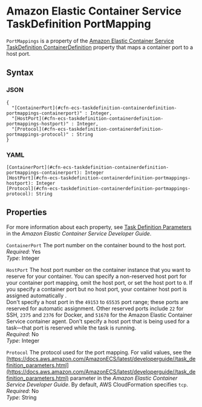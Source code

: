 # Amazon Elastic Container Service TaskDefinition PortMapping<a name="aws-properties-ecs-taskdefinition-containerdefinitions-portmappings"></a>

`PortMappings` is a property of the [Amazon Elastic Container Service TaskDefinition ContainerDefinition](aws-properties-ecs-taskdefinition-containerdefinitions.md) property that maps a container port to a host port\.

## Syntax<a name="w2922ab1c21c10d102c21c65b5"></a>

### JSON<a name="aws-properties-ecs-taskdefinition-containerdefinitions-portmappings-syntax.json"></a>

```
{
  "[ContainerPort](#cfn-ecs-taskdefinition-containerdefinition-portmappings-containerport)" : Integer,
  "[HostPort](#cfn-ecs-taskdefinition-containerdefinition-portmappings-hostport)" : Integer,
  "[Protocol](#cfn-ecs-taskdefinition-containerdefinition-portmappings-protocol)" : String
}
```

### YAML<a name="aws-properties-ecs-taskdefinition-containerdefinitions-portmappings-syntax.yaml"></a>

```
[ContainerPort](#cfn-ecs-taskdefinition-containerdefinition-portmappings-containerport): Integer
[HostPort](#cfn-ecs-taskdefinition-containerdefinition-portmappings-hostport): Integer
[Protocol](#cfn-ecs-taskdefinition-containerdefinition-portmappings-protocol): String
```

## Properties<a name="w2922ab1c21c10d102c21c65b7"></a>

For more information about each property, see [Task Definition Parameters](https://docs.aws.amazon.com/AmazonECS/latest/developerguide//task_definition_parameters.html) in the *Amazon Elastic Container Service Developer Guide*\.

`ContainerPort`  <a name="cfn-ecs-taskdefinition-containerdefinition-portmappings-containerport"></a>
The port number on the container bound to the host port\.  
*Required*: Yes  
*Type*: Integer

`HostPort`  <a name="cfn-ecs-taskdefinition-containerdefinition-portmappings-hostport"></a>
The host port number on the container instance that you want to reserve for your container\. You can specify a non\-reserved host port for your container port mapping, omit the host port, or set the host port to `0`\. If you specify a container port but no host port, your container host port is assigned automatically \.  
Don't specify a host port in the `49153` to `65535` port range; these ports are reserved for automatic assignment\. Other reserved ports include `22` for SSH, `2375` and `2376` for Docker, and `51678` for the Amazon Elastic Container Service container agent\. Don't specify a host port that is being used for a task—that port is reserved while the task is running\.  
*Required*: No  
*Type*: Integer

`Protocol`  <a name="cfn-ecs-taskdefinition-containerdefinition-portmappings-protocol"></a>
The protocol used for the port mapping\. For valid values, see the [https://docs.aws.amazon.com/AmazonECS/latest/developerguide//task_definition_parameters.html](https://docs.aws.amazon.com/AmazonECS/latest/developerguide//task_definition_parameters.html) parameter in the *Amazon Elastic Container Service Developer Guide*\. By default, AWS CloudFormation specifies `tcp`\.  
*Required*: No  
*Type*: String
